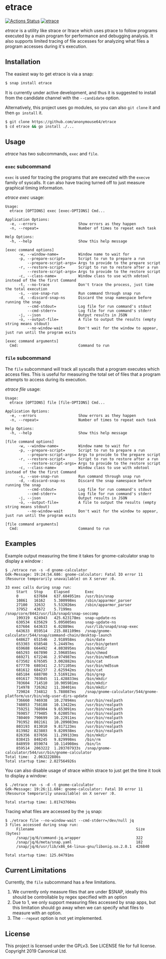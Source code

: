# etrace
[![Actions Status](https://github.com/anonymouse64/etrace/workflows/Go/badge.svg)](https://github.com/anonymouse64/etrace/actions)
[![etrace](https://snapcraft.io//etrace/badge.svg)](https://snapcraft.io/etrace)

_etrace_ is a utility like strace or ltrace which uses ptrace to follow programs executed by a main program for performance and debugging analysis. It also supports limited tracing of file accesses for analyzing what files a program accesses during it's execution.

## Installation

The easiest way to get etrace is via a snap:

```bash
$ snap install etrace
```

It is currently under active development, and thus it is suggested to install
from the candidate channel with the `--candidate` option.

Alternatively, this project uses go modules, so you can also `git clone` it and then `go install` it.

```bash
$ git clone https://github.com/anonymouse64/etrace 
$ cd etrace && go install ./...
```

## Usage

_etrace_ has two subcommands, `exec` and `file`.

### `exec` subcommand

`exec` is used for tracing the programs that are executed with the `execve` family of syscalls. It can also have tracing turned off to just measure graphical timing information.

_etrace exec_ usage:

```
Usage:
  etrace [OPTIONS] exec [exec-OPTIONS] Cmd...

Application Options:
  -e, --errors                   Show errors as they happen
  -n, --repeat=                  Number of times to repeat each task

Help Options:
  -h, --help                     Show this help message

[exec command options]
      -w, --window-name=         Window name to wait for
      -p, --prepare-script=      Script to run to prepare a run
          --prepare-script-args= Args to provide to the prepare script
      -r, --restore-script=      Script to run to restore after a run
          --restore-script-args= Args to provide to the restore script
      -c, --class-name=          Window class to use with xdotool instead of the the first Command
      -t, --no-trace             Don't trace the process, just time the total execution
      -s, --use-snap-run         Run command through snap run
      -d, --discard-snap-ns      Discard the snap namespace before running the snap
          --cmd-stdout=          Log file for run command's stdout
          --cmd-stderr=          Log file for run command's stderr
      -j, --json                 Output results in JSON
      -o, --output-file=         A file to output the results (empty string means stdout)
          --no-window-wait       Don't wait for the window to appear, just run until the program exits

[exec command arguments]
  Cmd:                           Command to run

```

### `file` subcommand

The `file` subcommand will track all syscalls that a program executes which access files. This is useful for measuring the total set of files that a program attempts to access during its execution.

_etrace file_ usage:

```
Usage:
  etrace [OPTIONS] file [file-OPTIONS] Cmd...

Application Options:
  -e, --errors                   Show errors as they happen
  -n, --repeat=                  Number of times to repeat each task

Help Options:
  -h, --help                     Show this help message

[file command options]
      -w, --window-name=         Window name to wait for
      -p, --prepare-script=      Script to run to prepare a run
          --prepare-script-args= Args to provide to the prepare script
      -r, --restore-script=      Script to run to restore after a run
          --restore-script-args= Args to provide to the restore script
      -c, --class-name=          Window class to use with xdotool instead of the the first Command
      -s, --use-snap-run         Run command through snap run
      -d, --discard-snap-ns      Discard the snap namespace before running the snap
          --cmd-stdout=          Log file for run command's stdout
          --cmd-stderr=          Log file for run command's stderr
      -j, --json                 Output results in JSON
      -o, --output-file=         A file to output the results (empty string means stdout)
          --no-window-wait       Don't wait for the window to appear, just run until the program exits

[file command arguments]
  Cmd:                           Command to run

```


## Examples

Example output measuring the time it takes for gnome-calculator snap to display a window :

```
$ ./etrace run -s -d gnome-calculator
Gdk-Message: 19:24:54.686: gnome-calculator: Fatal IO error 11 (Resource temporarily unavailable) on X server :0.

33 exec calls during snap run:
     Start   Stop     Elapsed       Exec
     0       637604   637.604951ms  /usr/bin/snap
     10861   16162    5.300998ms    /sbin/apparmor_parser
     27100   32632    5.532026ms    /sbin/apparmor_parser
     37952   43672    5.7199ms      /snap/core/8442/usr/lib/snapd/snap-seccomp
     199319  624943   425.623178ms  snap-update-ns
     630534  635629   5.095005ms    snap-update-ns
     637604  643633   6.02889ms     /usr/lib/snapd/snap-exec
     643633  859514   215.881109ms  /snap/gnome-calculator/544/snap/command-chain/desktop-launch
     648627  651546   2.918958ms    /bin/date
     653303  658548   5.24497ms     /usr/bin/getent
     659688  664492   4.803895ms    /bin/mkdir
     665293  667890   2.596855ms    /bin/chmod
     669271  672246   2.974987ms    /usr/bin/md5sum
     673502  676505   3.002882ms    /bin/cat
     677770  680341   2.571105ms    /usr/bin/md5sum
     681612  684237   2.625942ms    /bin/cat
     685184  688700   3.516912ms    /bin/grep
     691617  703045   11.428833ms   /bin/mkdir
     703604  714510   10.905981ms   /bin/mkdir
     714978  726362   11.38401ms    /bin/mkdir
     729024  734812   5.788087ms    /snap/gnome-calculator/544/gnome-platform/usr/bin/xdg-user-dirs-update
     736660  746938   10.27894ms    /usr/bin/realpath
     748053  758188   10.13422ms    /usr/bin/realpath
     759251  768904   9.653091ms    /usr/bin/realpath
     769857  779485   9.628057ms    /usr/bin/realpath
     780469  790699   10.22911ms    /usr/bin/realpath
     791952  802161   10.209083ms   /usr/bin/realpath
     803193  813010   9.817123ms    /usr/bin/realpath
     813982  823803   9.820938ms    /usr/bin/realpath
     826356  837656   11.299133ms   /bin/mkdir
     838415  848245   9.829998ms    /bin/rm
     848959  859074   10.114908ms   /bin/ln
     859514  2063222  1.203707933s  /snap/gnome-calculator/544/usr/bin/gnome-calculator
Total time:  2.063222886s
Total startup time: 2.027564926s
```

You can also disable usage of strace within strace to just get the time it took to display a window:

```
$ ./etrace run -s -d -t gnome-calculator
Gdk-Message: 19:26:11.684: gnome-calculator: Fatal IO error 11 (Resource temporarily unavailable) on X server :0.

Total startup time: 1.017437604s
```

Tracing what files are accessed by the `jq` snap:

```
$ ./etrace file --no-window-wait --cmd-stderr=/dev/null jq
3 files accessed during snap run:
     Filename                                              Size (bytes)
     /snap/jq/6/command-jq.wrapper                         322
     /snap/jq/6/meta/snap.yaml                             182
     /snap/jq/6/usr/lib/x86_64-linux-gnu/libonig.so.2.0.1  426840

Total startup time: 125.04791ms
```

## Current Limitations

Currently, the `file` subcommand has a few limitations. 

1. We currently only measure files that are under $SNAP, ideally this should be controllable by regex specified with an option
1. Due to 1, we only support measuring files accessed by snap apps, but this limitation should go away when we can specify what files to measure with an option.
1. The `--repeat` option is not yet implemented.

## License
This project is licensed under the GPLv3. See LICENSE file for full license. Copyright 2019 Canonical Ltd.
